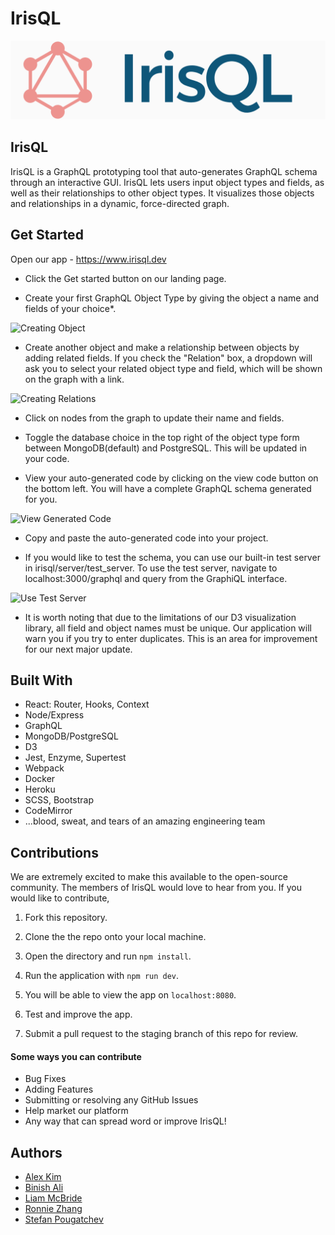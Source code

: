 # IrisQL

![Image of Logo](/public/images/IrisQL-Logo-4-Horizontal-big.png)


## IrisQL

IrisQL is a GraphQL prototyping tool that auto-generates GraphQL schema through an interactive GUI. IrisQL lets users input object types and fields, as well as their relationships to other object types. It visualizes those objects and relationships in a dynamic, force-directed graph.


## Get Started

Open our app - <a class="nav-link" href="https://www.irisql.dev/">https://www.irisql.dev</a>

- Click the Get started button on our landing page.

- Create your first GraphQL Object Type by giving the object a name and fields of your choice*.

![Creating Object](https://media.giphy.com/media/tcPsbrtLmuz47oiORV/giphy.gif)

- Create another object and make a relationship between objects by adding related fields. If you check the "Relation" box, a dropdown will ask you to select your related object type and field, which will be shown on the graph with a link.

![Creating Relations](https://media.giphy.com/media/bdbnKv7M1VQWMzYzIa/giphy.gif)

- Click on nodes from the graph to update their name and fields. 

- Toggle the database choice in the top right of the object type form between MongoDB(default) and PostgreSQL. This will be updated in your code.

- View your auto-generated code by clicking on the view code button on the bottom left. You will have a complete GraphQL schema generated for you. 

![View Generated Code](https://media.giphy.com/media/aBQFg0bupbQr2Kxksy/giphy.gif)

- Copy and paste the auto-generated code into your project. 

- If you would like to test the schema, you can use our built-in test server in irisql/server/test_server. To use the test server, navigate to localhost:3000/graphql and query from the GraphiQL interface.

![Use Test Server](https://media.giphy.com/media/7TfjnM5EQtGMPWWG60/giphy.gif)

* It is worth noting that due to the limitations of our D3 visualization library, all field and object names must be unique. Our application will warn you if you try to enter duplicates. This is an area for improvement for our next major update. 


## Built With

- React: Router, Hooks, Context
- Node/Express
- GraphQL
- MongoDB/PostgreSQL
- D3
- Jest, Enzyme, Supertest
- Webpack
- Docker
- Heroku
- SCSS, Bootstrap
- CodeMirror
- ...blood, sweat, and tears of an amazing engineering team

## Contributions

We are extremely excited to make this available to the open-source community. The members of IrisQL would love to hear from you. If you would like to contribute, 

1. Fork this repository.

2. Clone the the repo onto your local machine. 

3. Open the directory and run `npm install`.

4. Run the application with `npm run dev`.

5. You will be able to view the app on `localhost:8080`.

6. Test and improve the app.

7. Submit a pull request to the staging branch of this repo for review. 

#### Some ways you can contribute

- Bug Fixes
- Adding Features
- Submitting or resolving any GitHub Issues
- Help market our platform
- Any way that can spread word or improve IrisQL!


## Authors
- <a class="nav-link" href="https://www.linkedin.com/in/alexanderkim1/">Alex Kim</a>
- <a class="nav-link" href="https://www.linkedin.com/in/binish-ali-3826ba1ab/">Binish Ali</a>
- <a class="nav-link" href="https://www.linkedin.com/in/liamemcbride/">Liam McBride</a>
- <a class="nav-link" href="https://github.com/ronzhan">Ronnie Zhang</a>
- <a class="nav-link" href="https://www.linkedin.com/in/stefanpougatchev/">Stefan Pougatchev</a>
